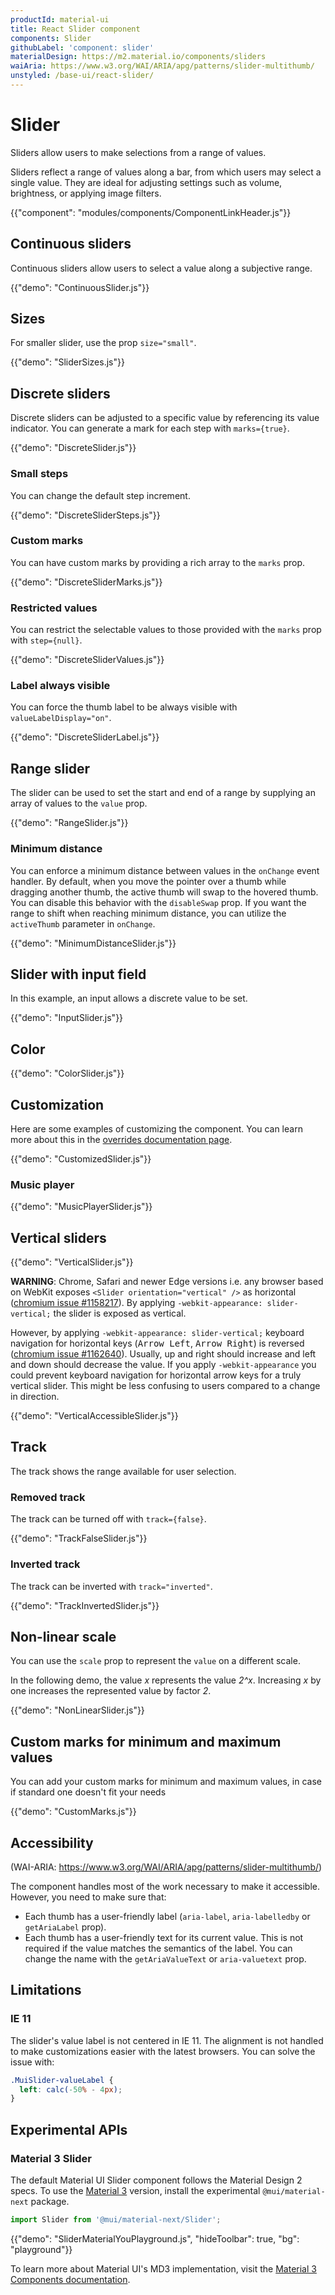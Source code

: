 ```yaml
---
productId: material-ui
title: React Slider component
components: Slider
githubLabel: 'component: slider'
materialDesign: https://m2.material.io/components/sliders
waiAria: https://www.w3.org/WAI/ARIA/apg/patterns/slider-multithumb/
unstyled: /base-ui/react-slider/
---
```


# Slider

<p class="description">Sliders allow users to make selections from a range of values.</p>

Sliders reflect a range of values along a bar, from which users may select a single value. They are ideal for adjusting settings such as volume, brightness, or applying image filters.

{{"component": "modules/components/ComponentLinkHeader.js"}}

## Continuous sliders

Continuous sliders allow users to select a value along a subjective range.

{{"demo": "ContinuousSlider.js"}}

## Sizes

For smaller slider, use the prop `size="small"`.

{{"demo": "SliderSizes.js"}}

## Discrete sliders

Discrete sliders can be adjusted to a specific value by referencing its value indicator.
You can generate a mark for each step with `marks={true}`.

{{"demo": "DiscreteSlider.js"}}

### Small steps

You can change the default step increment.

{{"demo": "DiscreteSliderSteps.js"}}

### Custom marks

You can have custom marks by providing a rich array to the `marks` prop.

{{"demo": "DiscreteSliderMarks.js"}}

### Restricted values

You can restrict the selectable values to those provided with the `marks` prop with `step={null}`.

{{"demo": "DiscreteSliderValues.js"}}

### Label always visible

You can force the thumb label to be always visible with `valueLabelDisplay="on"`.

{{"demo": "DiscreteSliderLabel.js"}}

## Range slider

The slider can be used to set the start and end of a range by supplying an array of values to the `value` prop.

{{"demo": "RangeSlider.js"}}

### Minimum distance

You can enforce a minimum distance between values in the `onChange` event handler.
By default, when you move the pointer over a thumb while dragging another thumb, the active thumb will swap to the hovered thumb. You can disable this behavior with the `disableSwap` prop.
If you want the range to shift when reaching minimum distance, you can utilize the `activeThumb` parameter in `onChange`.

{{"demo": "MinimumDistanceSlider.js"}}

## Slider with input field

In this example, an input allows a discrete value to be set.

{{"demo": "InputSlider.js"}}

## Color

{{"demo": "ColorSlider.js"}}

## Customization

Here are some examples of customizing the component.
You can learn more about this in the [overrides documentation page](/material-ui/customization/how-to-customize/).

{{"demo": "CustomizedSlider.js"}}

### Music player

{{"demo": "MusicPlayerSlider.js"}}

## Vertical sliders

{{"demo": "VerticalSlider.js"}}

**WARNING**: Chrome, Safari and newer Edge versions i.e. any browser based on WebKit exposes `<Slider orientation="vertical" />` as horizontal ([chromium issue #1158217](https://bugs.chromium.org/p/chromium/issues/detail?id=1158217)).
By applying `-webkit-appearance: slider-vertical;` the slider is exposed as vertical.

However, by applying `-webkit-appearance: slider-vertical;` keyboard navigation for horizontal keys (<kbd class="key">Arrow Left</kbd>, <kbd class="key">Arrow Right</kbd>) is reversed ([chromium issue #1162640](https://bugs.chromium.org/p/chromium/issues/detail?id=1162640)).
Usually, up and right should increase and left and down should decrease the value.
If you apply `-webkit-appearance` you could prevent keyboard navigation for horizontal arrow keys for a truly vertical slider.
This might be less confusing to users compared to a change in direction.

{{"demo": "VerticalAccessibleSlider.js"}}

## Track

The track shows the range available for user selection.

### Removed track

The track can be turned off with `track={false}`.

{{"demo": "TrackFalseSlider.js"}}

### Inverted track

The track can be inverted with `track="inverted"`.

{{"demo": "TrackInvertedSlider.js"}}

## Non-linear scale

You can use the `scale` prop to represent the `value` on a different scale.

In the following demo, the value _x_ represents the value _2^x_.
Increasing _x_ by one increases the represented value by factor _2_.

{{"demo": "NonLinearSlider.js"}}

## Custom marks for minimum and maximum values

You can add your custom marks for minimum and maximum values, in case if standard one doesn't fit your needs

{{"demo": "CustomMarks.js"}}

## Accessibility

(WAI-ARIA: https://www.w3.org/WAI/ARIA/apg/patterns/slider-multithumb/)

The component handles most of the work necessary to make it accessible.
However, you need to make sure that:

- Each thumb has a user-friendly label (`aria-label`, `aria-labelledby` or `getAriaLabel` prop).
- Each thumb has a user-friendly text for its current value.
  This is not required if the value matches the semantics of the label.
  You can change the name with the `getAriaValueText` or `aria-valuetext` prop.

## Limitations

### IE 11

The slider's value label is not centered in IE 11.
The alignment is not handled to make customizations easier with the latest browsers.
You can solve the issue with:

```css
.MuiSlider-valueLabel {
  left: calc(-50% - 4px);
}
```

## Experimental APIs

### Material 3 Slider

The default Material UI Slider component follows the Material Design 2 specs.
To use the [Material 3](https://m3.material.io/) version, install the experimental `@mui/material-next` package.

```js
import Slider from '@mui/material-next/Slider';
```

{{"demo": "SliderMaterialYouPlayground.js", "hideToolbar": true, "bg": "playground"}}

To learn more about Material UI's MD3 implementation, visit the [Material 3 Components documentation](/material-ui/guides/material-3-components/).
